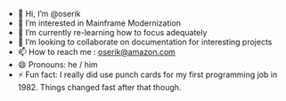- 👋 Hi, I’m @oserik
- 👀 I’m interested in Mainframe Modernization
- 🌱 I’m currently re-learning how to focus adequately
- 💞️ I’m looking to collaborate on documentation for interesting projects
- 📫 How to reach me : oserik@amazon.com
- 😄 Pronouns: he / him
- ⚡ Fun fact: I really did use punch cards for my first programming job in 1982. Things changed fast after that though.

<!---
oserik/oserik is a ✨ special ✨ repository because its `README.md` (this file) appears on your GitHub profile.
You can click the Preview link to take a look at your changes.
--->
